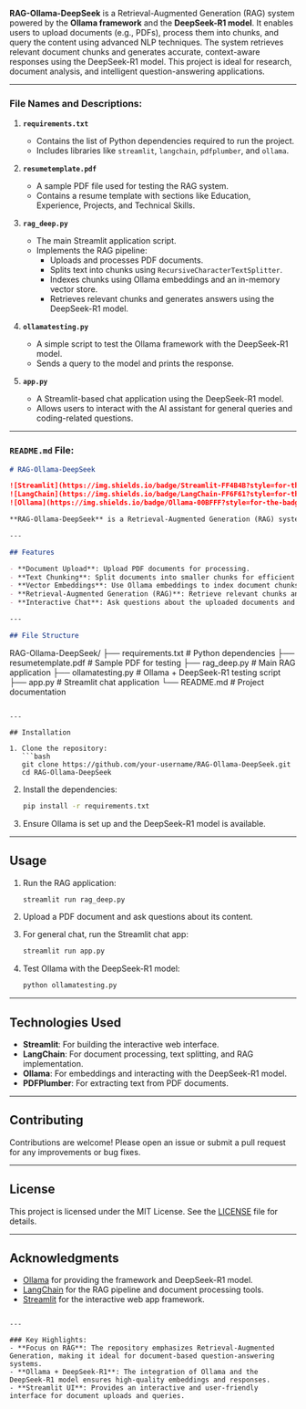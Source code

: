 **RAG-Ollama-DeepSeek** is a Retrieval-Augmented Generation (RAG) system powered by the **Ollama framework** and the **DeepSeek-R1 model**. It enables users to upload documents (e.g., PDFs), process them into chunks, and query the content using advanced NLP techniques. The system retrieves relevant document chunks and generates accurate, context-aware responses using the DeepSeek-R1 model. This project is ideal for research, document analysis, and intelligent question-answering applications.

---

### File Names and Descriptions:

1. **`requirements.txt`**  
   - Contains the list of Python dependencies required to run the project.  
   - Includes libraries like `streamlit`, `langchain`, `pdfplumber`, and `ollama`.

2. **`resumetemplate.pdf`**  
   - A sample PDF file used for testing the RAG system.  
   - Contains a resume template with sections like Education, Experience, Projects, and Technical Skills.

3. **`rag_deep.py`**  
   - The main Streamlit application script.  
   - Implements the RAG pipeline:  
     - Uploads and processes PDF documents.  
     - Splits text into chunks using `RecursiveCharacterTextSplitter`.  
     - Indexes chunks using Ollama embeddings and an in-memory vector store.  
     - Retrieves relevant chunks and generates answers using the DeepSeek-R1 model.

4. **`ollamatesting.py`**  
   - A simple script to test the Ollama framework with the DeepSeek-R1 model.  
   - Sends a query to the model and prints the response.

5. **`app.py`**  
   - A Streamlit-based chat application using the DeepSeek-R1 model.  
   - Allows users to interact with the AI assistant for general queries and coding-related questions.

---

### `README.md` File:

```markdown
# RAG-Ollama-DeepSeek

![Streamlit](https://img.shields.io/badge/Streamlit-FF4B4B?style=for-the-badge&logo=Streamlit&logoColor=white)
![LangChain](https://img.shields.io/badge/LangChain-FF6F61?style=for-the-badge&logo=LangChain&logoColor=white)
![Ollama](https://img.shields.io/badge/Ollama-00BFFF?style=for-the-badge&logo=Ollama&logoColor=white)

**RAG-Ollama-DeepSeek** is a Retrieval-Augmented Generation (RAG) system powered by the **Ollama framework** and the **DeepSeek-R1 model**. It allows users to upload documents, process them, and query the content using advanced NLP techniques. The system retrieves relevant document chunks and generates accurate, context-aware responses.

---

## Features

- **Document Upload**: Upload PDF documents for processing.
- **Text Chunking**: Split documents into smaller chunks for efficient retrieval.
- **Vector Embeddings**: Use Ollama embeddings to index document chunks.
- **Retrieval-Augmented Generation (RAG)**: Retrieve relevant chunks and generate answers using the DeepSeek-R1 model.
- **Interactive Chat**: Ask questions about the uploaded documents and get concise, factual answers.

---

## File Structure

```
RAG-Ollama-DeepSeek/
├── requirements.txt          # Python dependencies
├── resumetemplate.pdf        # Sample PDF for testing
├── rag_deep.py               # Main RAG application
├── ollamatesting.py          # Ollama + DeepSeek-R1 testing script
├── app.py                    # Streamlit chat application
└── README.md                 # Project documentation
```

---

## Installation

1. Clone the repository:
   ```bash
   git clone https://github.com/your-username/RAG-Ollama-DeepSeek.git
   cd RAG-Ollama-DeepSeek
   ```

2. Install the dependencies:
   ```bash
   pip install -r requirements.txt
   ```

3. Ensure Ollama is set up and the DeepSeek-R1 model is available.

---

## Usage

1. Run the RAG application:
   ```bash
   streamlit run rag_deep.py
   ```

2. Upload a PDF document and ask questions about its content.

3. For general chat, run the Streamlit chat app:
   ```bash
   streamlit run app.py
   ```

4. Test Ollama with the DeepSeek-R1 model:
   ```bash
   python ollamatesting.py
   ```

---

## Technologies Used

- **Streamlit**: For building the interactive web interface.
- **LangChain**: For document processing, text splitting, and RAG implementation.
- **Ollama**: For embeddings and interacting with the DeepSeek-R1 model.
- **PDFPlumber**: For extracting text from PDF documents.

---

## Contributing

Contributions are welcome! Please open an issue or submit a pull request for any improvements or bug fixes.

---

## License

This project is licensed under the MIT License. See the [LICENSE](LICENSE) file for details.

---

## Acknowledgments

- [Ollama](https://ollama.ai/) for providing the framework and DeepSeek-R1 model.
- [LangChain](https://www.langchain.com/) for the RAG pipeline and document processing tools.
- [Streamlit](https://streamlit.io/) for the interactive web app framework.
```

---

### Key Highlights:
- **Focus on RAG**: The repository emphasizes Retrieval-Augmented Generation, making it ideal for document-based question-answering systems.
- **Ollama + DeepSeek-R1**: The integration of Ollama and the DeepSeek-R1 model ensures high-quality embeddings and responses.
- **Streamlit UI**: Provides an interactive and user-friendly interface for document uploads and queries.
